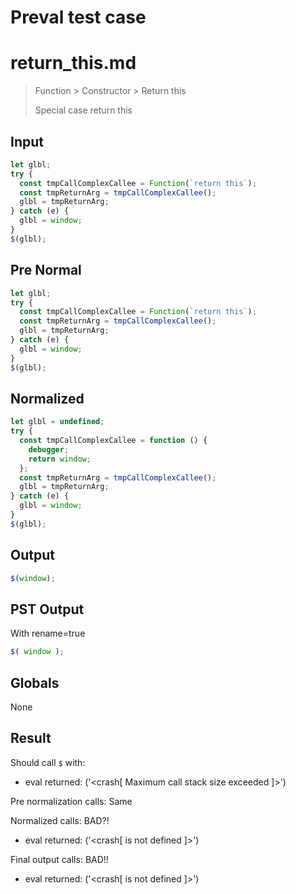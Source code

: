 # Preval test case

# return_this.md

> Function > Constructor > Return this
>
> Special case return this

## Input

`````js filename=intro
let glbl;
try {
  const tmpCallComplexCallee = Function(`return this`);
  const tmpReturnArg = tmpCallComplexCallee();
  glbl = tmpReturnArg;
} catch (e) {
  glbl = window;
}
$(glbl);
`````

## Pre Normal


`````js filename=intro
let glbl;
try {
  const tmpCallComplexCallee = Function(`return this`);
  const tmpReturnArg = tmpCallComplexCallee();
  glbl = tmpReturnArg;
} catch (e) {
  glbl = window;
}
$(glbl);
`````

## Normalized


`````js filename=intro
let glbl = undefined;
try {
  const tmpCallComplexCallee = function () {
    debugger;
    return window;
  };
  const tmpReturnArg = tmpCallComplexCallee();
  glbl = tmpReturnArg;
} catch (e) {
  glbl = window;
}
$(glbl);
`````

## Output


`````js filename=intro
$(window);
`````

## PST Output

With rename=true

`````js filename=intro
$( window );
`````

## Globals

None

## Result

Should call `$` with:
 - eval returned: ('<crash[ Maximum call stack size exceeded ]>')

Pre normalization calls: Same

Normalized calls: BAD?!
 - eval returned: ('<crash[ <ref> is not defined ]>')

Final output calls: BAD!!
 - eval returned: ('<crash[ <ref> is not defined ]>')
